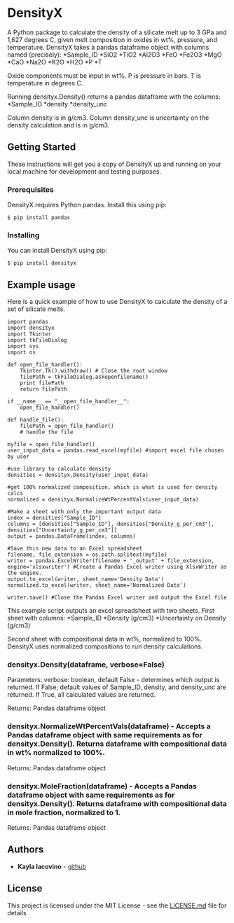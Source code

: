 # DensityX

A Python package to calculate the density of a silicate melt up to 3 GPa and  1,627 degrees C, given melt composition in oxides in wt%, pressure, and temperature. DensityX takes a pandas dataframe object with columns named (precisely):
*Sample_ID
*SiO2
*TiO2
*Al2O3
*FeO
*Fe2O3
*MgO
*CaO
*Na2O
*K2O
*H2O
*P
*T

Oxide components must be input in wt%. P is pressure in bars. T is temperature in degrees C. 

Running densityx.Density() returns a pandas dataframe with the columns:
*Sample_ID
*density
*density_unc

Column density is in g/cm3. Column density_unc is uncertainty on the density calculation and is in g/cm3.

## Getting Started

These instructions will get you a copy of DensityX up and running on your local machine for development and testing purposes. 

### Prerequisites

DensityX requires Python pandas. Install this using pip:

```
$ pip install pandas
```

### Installing

You can install DensityX using pip:

```
$ pip install densityx
```

## Example usage

Here is a quick example of how to use DensityX to calculate the density of a set of silicate melts.

```
import pandas
import densityx
import Tkinter
import tkFileDialog
import sys
import os

def open_file_handler():
    Tkinter.Tk().withdraw() # Close the root window
    filePath = tkFileDialog.askopenfilename()
    print filePath
    return filePath

if __name__ == "__open_file_handler__":
    open_file_handler()

def handle_file():
    filePath = open_file_handler()
    # handle the file

myfile = open_file_handler()
user_input_data = pandas.read_excel(myfile) #import excel file chosen by user

#use library to calculate density
densities = densityx.Density(user_input_data)

#get 100% normalized composition, which is what is used for density calcs
normalized = densityx.NormalizeWtPercentVals(user_input_data)

#Make a sheet with only the important output data
index = densities["Sample_ID"]
columns = [densities["Sample_ID"], densities["Density_g_per_cm3"], densities["Uncertainty_g_per_cm3"]]
output = pandas.DataFrame(index, columns)

#Save this new data to an Excel spreadsheet
filename, file_extension = os.path.splitext(myfile)
writer = pandas.ExcelWriter(filename + '_output' + file_extension, engine='xlsxwriter') #Create a Pandas Excel writer using XlsxWriter as the engine.
output.to_excel(writer, sheet_name='Density Data')
normalized.to_excel(writer, sheet_name='Normalized Data')

writer.save() #Close the Pandas Excel writer and output the Excel file
```

This example script outputs an excel spreadsheet with two sheets. First sheet with columns:
*Sample_ID
*Density (g/cm3)
*Uncertainty on Density (g/cm3)

Second sheet with compositional data in wt%, normalized to 100%. DensityX uses normalized compositions to run density calculations.

### densityx.Density(dataframe, verbose=False)
Parameters: verbose: boolean, default False - determines which output is returned. If False, default values of Sample_ID, density, and density_unc are returned. If True, all calculated values are returned.

Returns: Pandas dataframe object

### densityx.NormalizeWtPercentVals(dataframe) - Accepts a Pandas dataframe object with same requirements as for densityx.Density(). Returns dataframe with compositional data in wt% normalized to 100%. 
Returns: Pandas dataframe object

### densityx.MoleFraction(dataframe) - Accepts a Pandas dataframe object with same requirements as for densityx.Density(). Returns dataframe with compositional data in mole fraction, normalized to 1.
Returns: Pandas dataframe object

## Authors

* **Kayla Iacovino** - [github](https://github.com/kaylai)


## License

This project is licensed under the MIT License - see the [LICENSE.md](LICENSE.md) file for details
